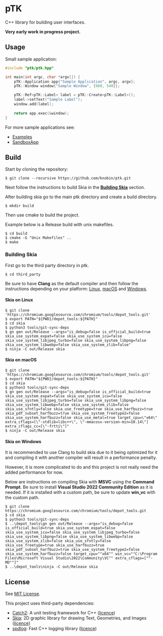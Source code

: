 # pTK
C++ library for building user interfaces.

**Very early work in progress project.**

## Usage
Small sample application:

```cpp
#include "ptk/ptk.hpp"

int main(int argc, char *argv[]) {
    pTK::Application app{"Sample Application", argc, argv};
    pTK::Window window{"Sample Window", {960, 540}};

    pTK::Ref<pTK::Label> label = pTK::Create<pTK::Label>();
    label->setText("Sample Label");
    window.add(label);
    
    return app.exec(&window);
}
```

For more sample applications see:
* [Examples](example)
* [SandboxApp](sandbox)

## Build
Start by cloning the repository:

```shell
$ git clone --recursive https://github.com/knobin/ptk.git
```

Next follow the instructions to build Skia in the **[Building Skia](#building-skia)** section.

After building skia go to the main ptk directory and create a build directory.

```shell
$ mkdir build
```

Then use cmake to build the project.

Example below is a Release build with unix makefiles.

```shell
$ cd build
$ cmake -G "Unix Makefiles" ..
$ make
```

### Building Skia

First go to the third party directory in ptk.

```shell
$ cd third_party
```

Be sure to have **Clang** as the default compiler and then follow the instructions depending on your platform: [Linux](#skia-on-linux), [macOS](#skia-on-macos) and [Windows](#skia-on-windows).

#### Skia on Linux

```shell
$ git clone 'https://chromium.googlesource.com/chromium/tools/depot_tools.git'
$ export PATH="${PWD}/depot_tools:${PATH}"
$ cd skia
$ python3 tools/git-sync-deps
$ gn gen out/Release --args="is_debug=false is_official_build=true skia_use_system_expat=false skia_use_system_icu=false skia_use_system_libjpeg_turbo=false skia_use_system_libpng=false skia_use_system_libwebp=false skia_use_system_zlib=false"
$ ninja -C out/Release skia
```

#### Skia on macOS

```shell
$ git clone 'https://chromium.googlesource.com/chromium/tools/depot_tools.git'
$ export PATH="${PWD}/depot_tools:${PATH}"
$ cd skia
$ python3 tools/git-sync-deps
$ gn gen out/Release --args="is_debug=false is_official_build=true skia_use_system_expat=false skia_use_system_icu=false skia_use_system_libjpeg_turbo=false skia_use_system_libpng=false skia_use_system_libwebp=false skia_use_system_zlib=false skia_use_sfntly=false skia_use_freetype=true skia_use_harfbuzz=true skia_pdf_subset_harfbuzz=true skia_use_system_freetype2=false skia_use_system_harfbuzz=false skia_use_metal=true target_cpu=\"x64\" extra_cflags=[\"-stdlib=libc++\", \"-mmacosx-version-min=10.14\"] extra_cflags_cc=[\"-frtti\"]"
$ ninja -C out/Release skia
```

#### Skia on Windows
It is recommended to use Clang to build skia due to it being optimized for it and compiling it with another compiler will result in a performance penalty.

However, it is more complicated to do and this project is not really need the added performance for now.

Below are instructions on compiling Skia with **MSVC** using the **Command Prompt**.
Be sure to install **Visual Studio 2022 Community Edition** as it is needed. If it is installed with a custom path, be sure to update **win_vc** with the custom path.

```shell
$ git clone https://chromium.googlesource.com/chromium/tools/depot_tools.git
$ cd skia
$ python3 tools/git-sync-deps
$ ..\depot_tools\gn gen out/Release --args="is_debug=false is_official_build=true skia_use_system_expat=false skia_use_system_icu=false skia_use_system_libjpeg_turbo=false skia_use_system_libpng=false skia_use_system_libwebp=false skia_use_system_zlib=false skia_use_sfntly=false skia_use_freetype=true skia_use_harfbuzz=true skia_pdf_subset_harfbuzz=true skia_use_system_freetype2=false skia_use_system_harfbuzz=false target_cpu=""x64"" win_vc=""C:\Program Files\Microsoft Visual Studio\2022\Community\VC"" extra_cflags=[""-MD""]"
$ ..\depot_tools\ninja -C out/Release skia
```

## License
See [MIT License](LICENSE).

This project uses third-party dependencies:
* [Catch2](https://github.com/catchorg/Catch2): A unit testing framework for C++ ([licence](https://github.com/catchorg/Catch2/blob/devel/LICENSE.txt))
* [Skia](https://github.com/google/skia): 2D graphic library for drawing Text, Geometries, and Images ([licence](https://github.com/google/skia/blob/master/LICENSE))
* [spdlog](https://github.com/gabime/spdlog): Fast C++ logging library ([licence](https://github.com/gabime/spdlog/blob/master/LICENSE))
